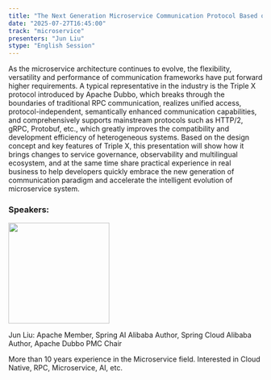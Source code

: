 ```yaml
---
title: "The Next Generation Microservice Communication Protocol Based on HTTP."
date: "2025-07-27T16:45:00"
track: "microservice"
presenters: "Jun Liu"
stype: "English Session"
---
```


As the microservice architecture continues to evolve, the flexibility, versatility and performance of communication frameworks have put forward higher requirements. A typical representative in the industry is the Triple X protocol introduced by Apache Dubbo, which breaks through the boundaries of traditional RPC communication, realizes unified access, protocol-independent, semantically enhanced communication capabilities, and comprehensively supports mainstream protocols such as HTTP/2, gRPC, Protobuf, etc., which greatly improves the compatibility and development efficiency of heterogeneous systems. Based on the design concept and key features of Triple X, this presentation will show how it brings changes to service governance, observability and multilingual ecosystem, and at the same time share practical experience in real business to help developers quickly embrace the new generation of communication paradigm and accelerate the intelligent evolution of microservice system.

### Speakers:


<img src="https://sessionize.com/image/e810-400o400o1-GuMsx4QRh7uDsQcqtTQeJm.png" width="200" /><br/>

Jun Liu: Apache Member, Spring AI Alibaba Author, Spring Cloud Alibaba Author, Apache Dubbo PMC Chair

More than 10 years experience in the Microservice field. Interested in  Cloud Native, RPC, Microservice, AI, etc.